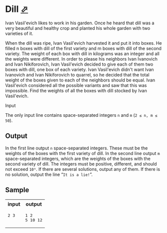 # Dill [⬀](https://acm.timus.ru/problem.aspx?space=1&num=1731)

Ivan Vasil'evich likes to work in his garden. Once he heard that dill was a very beautiful and healthy crop and planted his whole garden with two varieties of it.

When the dill was ripe, Ivan Vasil'evich harvested it and put it into boxes. He filled n boxes with dill of the first variety and m boxes with dill of the second variety. The weight of each box with dill in kilograms was an integer and all the weights were different. In order to please his neighbors Ivan Ivanovich and Ivan Nikiforovich, Ivan Vasil'evich decided to give each of them two boxes with dill, one box of each variety. Ivan Vasil'evich didn't want Ivan Ivanovich and Ivan Nikiforovich to quarrel, so he decided that the total weight of the boxes given to each of the neighbors should be equal. Ivan Vasil'evich considered all the possible variants and saw that this was impossible. Find the weights of all the boxes with dill stocked by Ivan Vasil'evich.

Input

The only input line contains space-separated integers `n` and `m` (`2 ≤ n, m ≤ 50`).

## Output

In the first line output `n` space-separated integers. These must be the weights of the boxes with the first variety of dill. In the second line output `m` space-separated integers, which are the weights of the boxes with the second variety of dill. The integers must be positive, different, and should not exceed `10⁹`. If there are several solutions, output any of them. If there is no solution, output the line “`It is a lie!`”.

## Sample

<table>
<tr>
<th>input</th>
<th>output</th>
</tr>
<tr>
<td style="vertical-align: top">
<pre style="white-space:pre">
2 3
</pre>
</td>
<td style="vertical-align: top">
<pre style="white-space:pre">
1 2
5 10 12
</pre>
</td>
</tr>
</table>
